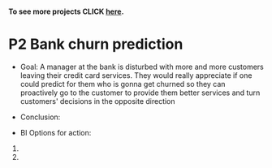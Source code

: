 #### To see more projects CLICK [here](https://mattithyahudata.github.io/devportfolio/).
# P2 Bank churn prediction

* Goal: A manager at the bank is disturbed with more and more customers leaving their credit card services. They would really appreciate if one could predict for them who is gonna get churned so they can proactively go to the customer to provide them better services and turn customers' decisions in the opposite direction





* Conclusion:  

* BI Options for action:
1. 
2. 

